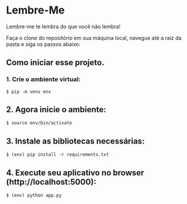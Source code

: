 # Lembre-Me
Lembre-me te lembra do que você não lembra!

Faça o clone do repositório em sua máquina local, navegue até a raiz da pasta e siga os passos abaixo:

## Como iniciar esse projeto.

### 1. Crie o ambiente virtual:
```
$ pip -m venv env
```

## 2. Agora inicie o ambiente:
```
$ source env/bin/activate
```

## 3. Instale as bibliotecas necessárias:
```
$ (env) pip install -r requirements.txt
```

## 4. Execute seu aplicativo no browser (http://localhost:5000):
```
$ (env) python app.py
```
